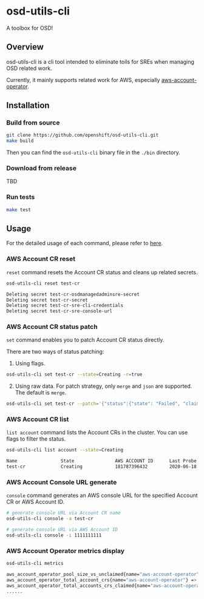 # osd-utils-cli

A toolbox for OSD!

## Overview

osd-utils-cli is a cli tool intended to eliminate toils for SREs when managing OSD related work.

Currently, it mainly supports related work for AWS, especially [aws-account-operator](https://github.com/openshift/aws-account-operator).

## Installation

### Build from source

``` bash
git clone https://github.com/openshift/osd-utils-cli.git
make build
```

Then you can find the `osd-utils-cli` binary file in the `./bin` directory.

### Download from release

TBD

### Run tests

``` bash
make test
```

## Usage

For the detailed usage of each command, please refer to [here](./docs/command).

### AWS Account CR reset

`reset` command resets the Account CR status and cleans up related secrets.

``` bash
osd-utils-cli reset test-cr

Deleting secret test-cr-osdmanagedadminsre-secret
Deleting secret test-cr-secret
Deleting secret test-cr-sre-cli-credentials
Deleting secret test-cr-sre-console-url
```

### AWS Account CR status patch

`set` command enables you to patch Account CR status directly. 

There are two ways of status patching:

1. Using flags.

``` bash
osd-utils-cli set test-cr --state=Creating -r=true
```

2. Using raw data. For patch strategy, only `merge` and `json` are supported. The default is `merge`. 

```bash
osd-utils-cli set test-cr --patch='{"status":{"state": "Failed", "claimed": false}}'
```

### AWS Account CR list

`list account` command lists the Account CRs in the cluster. You can use flags to filter the status.

```bash
osd-utils-cli list account --state=Creating

Name                State               AWS ACCOUNT ID      Last Probe Time                 Last Transition Time            Message
test-cr             Creating            181787396432        2020-06-18 10:38:40 -0400 EDT   2020-06-18 10:38:40 -0400 EDT   AWS account already created
```

### AWS Account Console URL generate

`console` command generates an AWS console URL for the specified Account CR or AWS Account ID.

```bash
# generate console URL via Account CR name
osd-utils-cli console -a test-cr

# generate console URL via AWS Account ID
osd-utils-cli console -i 1111111111
```

### AWS Account Operator metrics display

```bash
osd-utils-cli metrics

aws_account_operator_pool_size_vs_unclaimed{name="aws-account-operator"} => 893.000000
aws_account_operator_total_account_crs{name="aws-account-operator"} => 2173.000000
aws_account_operator_total_accounts_crs_claimed{name="aws-account-operator"} => 436.000000
......
```
